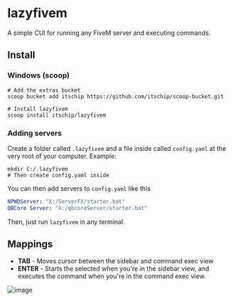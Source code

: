 # lazyfivem
A simple CUI for running any FiveM server and executing commands.

## Install

### Windows (scoop)
```
# Add the extras bucket
scoop bucket add itschip https://github.com/itschip/scoop-bucket.git

# Install lazyfivem
scoop install itschip/lazyfivem
```

### Adding servers
Create a folder called `.lazyfivem` and a file inside called `config.yaml` at the very root of your computer.
Example:
```
mkdir C:/.lazyfivem
# Then create config.yaml inside
```

You can then add servers to `config.yaml` like this
```yml
NPWDServer: "X:/ServerFX/starter.bat"
QBCore Server: "X:/qbcoreServer/starter.bat"
```

Then, just run `lazyfivem` in any terminal.


## Mappings
* **TAB** - Moves cursor between the sidebar and command exec view
* **ENTER** - Starts the selected when you're in the sidebar view, and executes the command when you're in the command exec view.

![image](https://user-images.githubusercontent.com/59088889/189553625-afa0926d-a16d-4be3-8023-fb20f4e8f95c.png)
